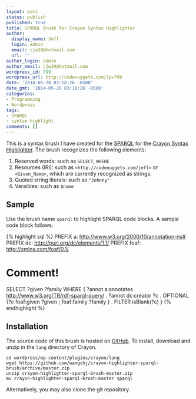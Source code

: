 ```yaml
---
layout: post
status: publish
published: true
title: SPARQL Brush for Crayon Syntax Highlighter
author:
  display_name: Jeff
  login: admin
  email: cjw39@hotmail.com
  url: ''
author_login: admin
author_email: cjw39@hotmail.com
wordpress_id: 799
wordpress_url: http://codenuggets.com/?p=799
date: '2014-05-20 03:18:26 -0500'
date_gmt: '2014-05-20 03:18:26 -0500'
categories:
- Programming
- Wordpress
tags:
- SPARQL
- syntax highlight
comments: []
---
```

This is a syntax brush I have created for the <a href="http://en.wikipedia.org/wiki/SPARQL" target="_blank">SPARQL</a> for the <a href="https://github.com/aramk/crayon-syntax-highlighter" target="_blank">Crayon Syntax Highlighter</a>. The brush recognizes the following elements:

1. Reserved words: such as `SELECT`, `WHERE`</li>
2. Resources (IRI): such as `<http://codenuggets.com/jeff>` or `<Given_Name>`, which are currently recognized as strings.</li>
3. Quoted string literals: such as `"Johnny"`</li>
4. Varaibles: such as `$name`

## Sample

Use the brush name `sparql` to highlight SPARQL code blocks. A sample code block follows.

{% highlight sql %}
PREFIX a: <http://www.w3.org/2000/10/annotation-ns#>
PREFIX dc: <http://purl.org/dc/elements/1.1/>
PREFIX foaf: <http://xmlns.com/foaf/0.1/>

# Comment!

SELECT ?given ?family
WHERE {
  ?annot a:annotates <http://www.w3.org/TR/rdf-sparql-query/> .
  ?annot dc:creator ?c .
  OPTIONAL {?c foaf:given ?given ;
               foaf:family ?family } .
  FILTER isBlank(?c)
}
{% endhighlight %}

## Installation

The source code of this brush is hosted on <a href="https://github.com/wangchj/crayon-highlighter-sparql-brush">GitHub</a>. To install, download and unzip in the `lang` directory of Crayon.

```
cd wordpress/wp-content/plugins/crayon/lang
wget https://github.com/wangchj/crayon-highlighter-sparql-brush/archive/master.zip
unzip crayon-highlighter-sparql-brush-master.zip
mv crayon-highlighter-sparql-brush-master sparql
```

Alternatively, you may also clone the git repository.

